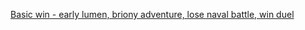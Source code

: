 [Basic win - early lumen, briony adventure, lose naval battle, win duel](/#N4Ig7gphDWCMD6BDAtiAXCAxge2QB2wGcBXAJwhABpwo549UMBLAOwBcJSXEAbJAM36ImpQlRowEiTGyYA3JmwCe6EHh6Il8MIoAW8NtiVjqkGACZ4AK2I8miFt1WJS5Qm3FnollKvL8eCAAPCBMJb3pGEH9AkLCvHxl5RRUMdU1tPQMjeNoAZkjVCECAcwdMClNaABZCjGKIMpYKzxqkJIVlVTZeaGz4ZEQSpkwDYkNSVpgAViQovDcIZsrw2elZTtSQHp4+w3ghNl1OKehZhlUF0KWWqot4MhIeZ1dQjzvoAvXkrowFQkU8AAJsQWCUINgWLkYAA2dobFLdXr9QbDUZscbYSYfOGPWzA0iIdwjVRgXSId7hOG+NKLZanOEXDA8LErLwAdjmlzpt3CnKZIBZ5FOnO+m1U-0BbHIRLIKg+AA54T8tjs9tgBkMRmMJqclTSsNgyGxNY5ONDoEqBThjaaWOaGfAjWx+Io-EZeMCIMgIA4sacAJxcjCkUEsVglQN1NTEABGdlGhDwvugEajYsRGApHBYQPghE4Cl5eL4QMJxMwpPJlK8QYLQO4LHg9sw0A0LQwOChTCBnDTH1gAAZ4EwgkxIcCmOpcNItvHiIJTrBLPXG5rXPZwape5g7Pal8PR+Om-PF1m2D1WwfgyAAtnOPLwkPo3eLw+l1J5nGE-nk4hU2CH7RqGjj9qs+YQA2DjNhArbthQGCQC414Zr8ICEPa-5OuMQGoVskomtKvokKQj5eMuN46MUeaoiSA6WAKbhMO4mpokuiQImhBHZMgsZLl8HSZuhBCkGwFqwF8URMSxtGVgOBQClRPA0VqclPrUBoFlCECsXR6nRlpBa6Wp5EFF2vbIPaQKkli0DsdhLpup2kJyOaFLHkujIuIgvaqEmUCYLonn0N5vYHEwJS6B4GDxkSNa0LA1JfvG2r+f+YHkRpgloekWg6Ec2TGEuazZVsSZYmJxU3oZOmyVVAo1cZwUNUsRl1QO1KlUUQTTuQ8CYHFgRLqKUSsBwXCeoggjCKIw3RmNnDcHwU1CCI4mcjwxCYEwPCBPAm0+iwqjYIIJwDpyQLlDpeAuGw9qkP1ujYCMCHoQNua8Ea60Oa60UgCwGqBQ4W7ncCV0haJ92-rBTCupWGAAEKkKwS5Ks6v3ukonoWb6APYk+VpRJd9IDvqUQ4PgRBkGyCWil1545nmNqiajyrimkGh5VkhhFQOQYGj6QKKO5kJLkGApCwo3CyKLfNs0JuWZAVPPiUGPRxH5KA0xYw4C5Bwsy0dHzmLr9MgPeuYQaQRba94w4S8k0secbUhm4r+X6CrpzmAgBDet0nDI-Gts+-Q2Deo9RKvRFeMhxxKrOG+lsFtbL3e5+fhhhltChxLV3ez4RP58bDFRMcpCxha5iSao5eV97Cll5w9fGwJnFbBbeYpzb6c-U55tHIEsiYFXGlRLG2aBK61He7UAoEMxsvhOYWXt4njNWz3xtrOPk8QNPyne+c8zPYQS8JCVa8M0sXeFmnxtJaozMmoMZqzQ-0Z11XcLo-3gsjKwEOnUr4Dw3t3e+y8RqqFfONMiOd+RNwrlXMmqghQhyVELJM4xXoI2wEcb2QZYzI0hFoY4PA8Ckj0AQ+ARDjxaGlFOPyxA8AiXihYfUZsMIpgctQg00kX6qWoYpJg1EmrG35mbTum8IEJEJpnUCgFjZo3GBjDAq18HGzpiAqRz9Th5F1lJUIzEBFsQ+Po6MSkVKmPCHkDOIYjEyUEWY32URLFiJsbULsFQWYYD0bUAIUA-p6LhCCYoBhvjw3QmALE1kzHx3ZmoTmStPY5D0QxZGAAvV63ppxKEOmwz4hdoGxCYLGHaiI4kvhKWUuwXQzE13sQEjW9TgL71iKEPxN4YjBA6WYuehimm9JsW3BOHMMge0KhaPIBRDBkG4Pky4oVbZ5FqOQTAoZ+56KDLoYghAJ65lUEjOhIAAC+QA)
